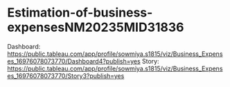 # Estimation-of-business-expensesNM20235MID31836
Dashboard:
  https://public.tableau.com/app/profile/sowmiya.s1815/viz/Business_Expenses_16976078073770/Dashboard4?publish=yes
Story:
  https://public.tableau.com/app/profile/sowmiya.s1815/viz/Business_Expenses_16976078073770/Story3?publish=yes
